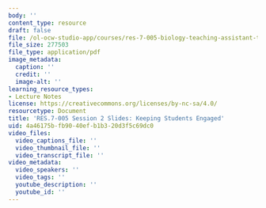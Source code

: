 ```yaml
---
body: ''
content_type: resource
draft: false
file: /ol-ocw-studio-app/courses/res-7-005-biology-teaching-assistant-ta-training-fall-2021/session-2_-keeping-students-engaged_edited_processed.pdf
file_size: 277503
file_type: application/pdf
image_metadata:
  caption: ''
  credit: ''
  image-alt: ''
learning_resource_types:
- Lecture Notes
license: https://creativecommons.org/licenses/by-nc-sa/4.0/
resourcetype: Document
title: 'RES.7-005 Session 2 Slides: Keeping Students Engaged'
uid: 4a46175b-fb90-40ef-b1b3-20d3f5c69dc0
video_files:
  video_captions_file: ''
  video_thumbnail_file: ''
  video_transcript_file: ''
video_metadata:
  video_speakers: ''
  video_tags: ''
  youtube_description: ''
  youtube_id: ''
---
```

